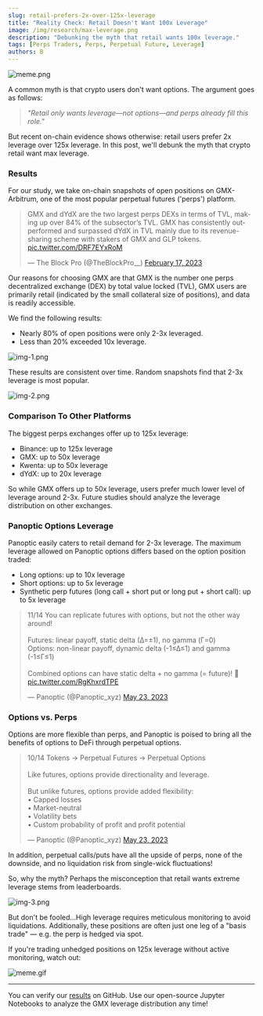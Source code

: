 ```yaml
---
slug: retail-prefers-2x-over-125x-leverage
title: "Reality Check: Retail Doesn't Want 100x Leverage"
image: /img/research/max-leverage.png
description: "Debunking the myth that retail wants 100x leverage."
tags: [Perps Traders, Perps, Perpetual Future, Leverage]
authors: B
---
```

![meme.png](./meme.png)

A common myth is that crypto users don't want options. The argument goes as follows:

> *"Retail only wants leverage—not options—and perps already fill this role."*

But recent on-chain evidence shows otherwise: retail users prefer 2x leverage over 125x leverage. In this post, we'll debunk the myth that crypto retail want max leverage.

<!--truncate-->

### Results

For our study, we take on-chain snapshots of open positions on GMX-Arbitrum, one of the most popular perpetual futures ('perps') platform.

<blockquote class="twitter-tweet"><p lang="en" dir="ltr">GMX and dYdX are the two largest perps DEXs in terms of TVL, making up over 84% of the subsector’s TVL. GMX has consistently outperformed and surpassed dYdX in TVL mainly due to its revenue-sharing scheme with stakers of GMX and GLP tokens. <a href="https://t.co/DRF7EYxRoM">pic.twitter.com/DRF7EYxRoM</a></p>&mdash; The Block Pro (@TheBlockPro__) <a href="https://twitter.com/TheBlockPro__/status/1626635330307620866?ref_src=twsrc%5Etfw">February 17, 2023</a></blockquote> <script async src="https://platform.twitter.com/widgets.js" charset="utf-8"></script>

Our reasons for choosing GMX are that GMX is the number one perps decentralized exchange (DEX) by total value locked (TVL), GMX users are primarily retail (indicated by the small collateral size of positions), and data is readily accessible.

We find the following results:
- Nearly 80% of open positions were only 2-3x leveraged.
- Less than 20% exceeded 10x leverage.

![img-1.png](./img-1.png)

These results are consistent over time. Random snapshots find that 2-3x leverage is most popular.

![img-2.png](./img-2.png)

### Comparison To Other Platforms

The biggest perps exchanges offer up to 125x leverage:
- Binance: up to 125x leverage
- GMX: up to 50x leverage
- Kwenta: up to 50x leverage
- dYdX: up to 20x leverage

So while GMX offers up to 50x leverage, users prefer much lower level of leverage around 2-3x. Future studies should analyze the leverage distribution on other exchanges.

### Panoptic Options Leverage
Panoptic easily caters to retail demand for 2-3x leverage. The maximum leverage allowed on Panoptic options differs based on the option position traded:
- Long options: up to 10x leverage
- Short options: up to 5x leverage
- Synthetic perp futures (long call + short put or long put + short call): up to 5x leverage

<blockquote class="twitter-tweet" data-conversation="none"><p lang="en" dir="ltr">11/14 You can replicate futures with options, but not the other way around!<br/><br/>Futures: linear payoff, static delta (∆=±1), no gamma (Γ=0)<br/>Options: non-linear payoff, dynamic delta (-1≤∆≤1) and gamma (-1≤Γ≤1)<br/><br/>Combined options can have static delta + no gamma (= future)! 🤯 <a href="https://t.co/RgKhxrdTPE">pic.twitter.com/RgKhxrdTPE</a></p>&mdash; Panoptic (@Panoptic_xyz) <a href="https://twitter.com/Panoptic_xyz/status/1661114878009180160?ref_src=twsrc%5Etfw">May 23, 2023</a></blockquote> <script async src="https://platform.twitter.com/widgets.js" charset="utf-8"></script>

### Options vs. Perps
Options are more flexible than perps, and Panoptic is poised to bring all the benefits of options to DeFi through perpetual options.

<blockquote class="twitter-tweet" data-conversation="none"><p lang="en" dir="ltr">10/14 Tokens → Perpetual Futures → Perpetual Options<br/><br/>Like futures, options provide directionality and leverage.<br/><br/>But unlike futures, options provide added flexibility:<br/>• Capped losses<br/>• Market-neutral<br/>• Volatility bets<br/>• Custom probability of profit and profit potential</p>&mdash; Panoptic (@Panoptic_xyz) <a href="https://twitter.com/Panoptic_xyz/status/1661114864386068480?ref_src=twsrc%5Etfw">May 23, 2023</a></blockquote> <script async src="https://platform.twitter.com/widgets.js" charset="utf-8"></script>

In addition, perpetual calls/puts have all the upside of perps, none of the downside, and no liquidation risk from single-wick fluctuations!

So, why the myth? Perhaps the misconception that retail wants extreme leverage stems from leaderboards.

![img-3.png](./img-3.png)

But don't be fooled...High leverage requires meticulous monitoring to avoid liquidations. Additionally, these positions are often just one leg of a "basis trade" — e.g. the perp is hedged via spot.

If you're trading unhedged positions on 125x leverage without active monitoring, watch out:

![meme.gif](meme.gif)

---

You can verify our [results](https://github.com/panoptic-labs/research/tree/main/_research-bites/20230614) on GitHub. Use our open-source Jupyter Notebooks to analyze the GMX leverage distribution any time!